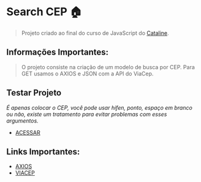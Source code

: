 # Search CEP :house:
> Projeto criado ao final do curso de JavaScript do [Cataline](https://www.cataline.io/).

## Informações Importantes:
> O projeto consiste na criação de um modelo de busca por CEP.
Para GET usamos o AXIOS e JSON com a API do ViaCep.

## Testar Projeto
*É apenas colocar o CEP, você pode usar hífen, ponto, espaço em branco ou não, existe um tratamento para evitar problemas com esses argumentos.*
* [ACESSAR](https://carlosaaraujo.github.io/searchCep/)

## Links Importantes:
* [AXIOS](https://www.npmjs.com/package/axios)
* [VIACEP](https://viacep.com.br/)
